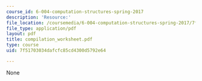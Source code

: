 ```yaml
---
course_id: 6-004-computation-structures-spring-2017
description: 'Resource:'
file_location: /coursemedia/6-004-computation-structures-spring-2017/7f51703034dafcfc85cd4300d5792e64_compilation_worksheet.pdf
file_type: application/pdf
layout: pdf
title: compilation_worksheet.pdf
type: course
uid: 7f51703034dafcfc85cd4300d5792e64

---
```

None